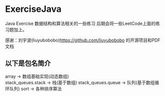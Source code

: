 # ExerciseJava
Java Exercise
数据结构和算法相关的一些练习
后期会将一些LeetCode上面的练习题加上。

感谢：刘宇波(liuyubobobo)<https://github.com/liuyubobobo> 的开源项目和PDF文档

## 以下是包名简介
array       ->  数组基础实现(动态数组)<br>
stack_queues.stack  ->  栈(基于数组)
stack_queues.queue  ->  队列(基于数组循环队列)
sort        ->  各种排序算法<br>
